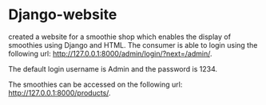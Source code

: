 # Django-website
created a website for a smoothie shop which enables the display of smoothies using Django and HTML. The consumer is able to login using the following url: 
http://127.0.0.1:8000/admin/login/?next=/admin/.

The default login username is Admin and the password is 1234. 

The smoothies can be accessed on the following url: http://127.0.0.1:8000/products/.
